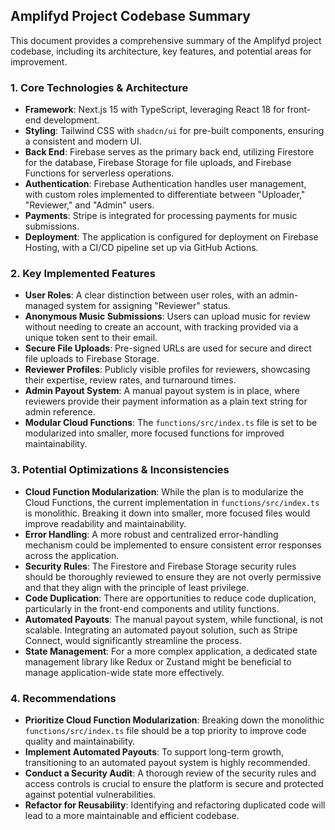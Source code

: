 
## Amplifyd Project Codebase Summary

This document provides a comprehensive summary of the Amplifyd project codebase, including its architecture, key features, and potential areas for improvement.

### 1. Core Technologies & Architecture

- **Framework**: Next.js 15 with TypeScript, leveraging React 18 for front-end development.
- **Styling**: Tailwind CSS with `shadcn/ui` for pre-built components, ensuring a consistent and modern UI.
- **Back End**: Firebase serves as the primary back end, utilizing Firestore for the database, Firebase Storage for file uploads, and Firebase Functions for serverless operations.
- **Authentication**: Firebase Authentication handles user management, with custom roles implemented to differentiate between "Uploader," "Reviewer," and "Admin" users.
- **Payments**: Stripe is integrated for processing payments for music submissions.
- **Deployment**: The application is configured for deployment on Firebase Hosting, with a CI/CD pipeline set up via GitHub Actions.

### 2. Key Implemented Features

- **User Roles**: A clear distinction between user roles, with an admin-managed system for assigning "Reviewer" status.
- **Anonymous Music Submissions**: Users can upload music for review without needing to create an account, with tracking provided via a unique token sent to their email.
- **Secure File Uploads**: Pre-signed URLs are used for secure and direct file uploads to Firebase Storage.
- **Reviewer Profiles**: Publicly visible profiles for reviewers, showcasing their expertise, review rates, and turnaround times.
- **Admin Payout System**: A manual payout system is in place, where reviewers provide their payment information as a plain text string for admin reference.
- **Modular Cloud Functions**: The `functions/src/index.ts` file is set to be modularized into smaller, more focused functions for improved maintainability.

### 3. Potential Optimizations & Inconsistencies

- **Cloud Function Modularization**: While the plan is to modularize the Cloud Functions, the current implementation in `functions/src/index.ts` is monolithic. Breaking it down into smaller, more focused files would improve readability and maintainability.
- **Error Handling**: A more robust and centralized error-handling mechanism could be implemented to ensure consistent error responses across the application.
- **Security Rules**: The Firestore and Firebase Storage security rules should be thoroughly reviewed to ensure they are not overly permissive and that they align with the principle of least privilege.
- **Code Duplication**: There are opportunities to reduce code duplication, particularly in the front-end components and utility functions.
- **Automated Payouts**: The manual payout system, while functional, is not scalable. Integrating an automated payout solution, such as Stripe Connect, would significantly streamline the process.
- **State Management**: For a more complex application, a dedicated state management library like Redux or Zustand might be beneficial to manage application-wide state more effectively.

### 4. Recommendations

- **Prioritize Cloud Function Modularization**: Breaking down the monolithic `functions/src/index.ts` file should be a top priority to improve code quality and maintainability.
- **Implement Automated Payouts**: To support long-term growth, transitioning to an automated payout system is highly recommended.
- **Conduct a Security Audit**: A thorough review of the security rules and access controls is crucial to ensure the platform is secure and protected against potential vulnerabilities.
- **Refactor for Reusability**: Identifying and refactoring duplicated code will lead to a more maintainable and efficient codebase.
